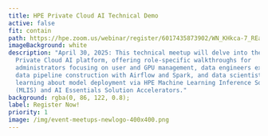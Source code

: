 ```yaml
---
title: HPE Private Cloud AI Technical Demo
active: false
fit: contain
path: https://hpe.zoom.us/webinar/register/6017435873902/WN_KHkca-7_REajLE5Z-JvDfw
imageBackground: white
description: "April 30, 2025: This technical meetup will delve into the HPE
  Private Cloud AI platform, offering role-specific walkthroughs for
  administrators focusing on user and GPU management, data engineers exploring
  data pipeline construction with Airflow and Spark, and data scientists
  learning about model deployment via HPE Machine Learning Inference Software
  (MLIS) and AI Essentials Solution Accelerators."
background: rgba(0, 86, 122, 0.8);
label: Register Now!
priority: 1
image: /img/event-meetups-newlogo-400x400.png
---
```

